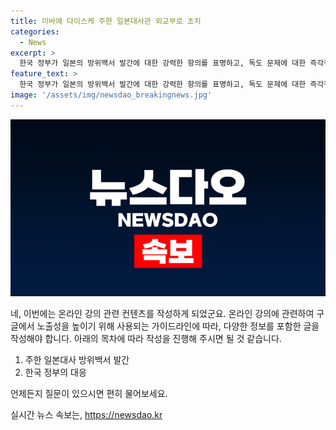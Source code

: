 ```yaml
---
title: 미바에 다이스케 주한 일본대사관 외교부로 초치
categories:
  - News
excerpt: >
  한국 정부가 일본의 방위백서 발간에 대한 강력한 항의를 표명하고, 독도 문제에 대한 즉각적인 철회를 요구했다. 이에 미바에 다이스케 주한 일본대사관 총괄공사가 서울 외교부에 초치되고 있는 가운데 이러한 논란이 일고 있다.
feature_text: >
  한국 정부가 일본의 방위백서 발간에 대한 강력한 항의를 표명하고, 독도 문제에 대한 즉각적인 철회를 요구했다. 이에 미바에 다이스케 주한 일본대사관 총괄공사가 서울 외교부에 초치되고 있는 가운데 이러한 논란이 일고 있다.
image: '/assets/img/newsdao_breakingnews.jpg'
---
```


<p><img src="/assets/img/newsdao_breakingnews.jpg" alt="implanttips 속보" /></p>

<p>네, 이번에는 온라인 강의 관련 컨텐츠를 작성하게 되었군요. 온라인 강의에 관련하여 구글에서 노출성을 높이기 위해 사용되는 가이드라인에 따라, 다양한 정보를 포함한 글을 작성해야 합니다. 아래의 목차에 따라 작성을 진행해 주시면 될 것 같습니다.</p>

<ol>
<li>주한 일본대사 방위백서 발간</li>
<li>한국 정부의 대응</li>
</ol>

<p>언제든지 질문이 있으시면 편히 물어보세요.</p>
실시간 뉴스 속보는, <a href="https://newsdao.kr" rel="dofollow">https://newsdao.kr</a>


